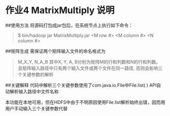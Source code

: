 #  作业4 MatrixMultiply 说明

##使用方法
将源码打包成jar包后，在系统节点上执行如下命令：
>$ bin/hadoop jar MatrixMultiply.jar <Matrix M input path> <Matrix N input path> <output path> <M row #> <M column #> <N column #>

##矩阵生成
需保证两个矩阵输入文件的命名格式为
>M_X_Y, N_A_B
其中X, Y, A, B分别为矩阵M的行和列数和N的行和列数。
且矩阵输入路径中只有两个输入文件或两个文件在同一路径, 否则会影响三个关键参数的解析

##关键解释
代码中解析三个关键参数使用了com.java.io.File中File.list( ) API自动解析输入路径中文件名称

本功能在本地可用，但在HDFS中由于不明原因使用File.list解析始终出错，因而用用户手动输入三个关键参数代替
